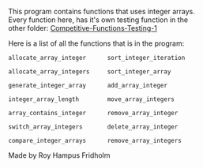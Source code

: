 
This program contains  functions  that  uses  integer  arrays.  
Every function here, has it's  own  testing  function  in  the  
other folder: [Competitive-Functions-Testing-1](https://github.com/H4PE0N/Competitive-Programming/tree/master/Competitive-Testing-Folder/Competitive-Functions-Testing-1)

Here is a list of all the functions that is  in  the  program:

```
allocate_array_integer      sort_integer_iteration

allocate_array_integers     sort_integer_array

generate_integer_array      add_array_integer

integer_array_length        move_array_integers

array_contains_integer      remove_array_integer

switch_array_integers       delete_array_integer

compare_integer_arrays      remove_array_integers

```

Made by Roy Hampus Fridholm
